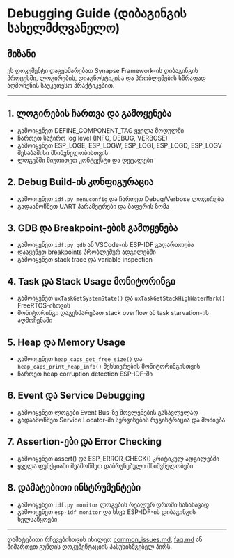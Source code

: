 # Debugging Guide (დიბაგინგის სახელმძღვანელო)

## მიზანი

ეს დოკუმენტი დაგეხმარებათ Synapse Framework-ის დიბაგინგის პროცესში, ლოგირების, დიაგნოსტიკისა და პრობლემების სწრაფად აღმოჩენის საუკეთესო პრაქტიკებით.

---

## 1. ლოგირების ჩართვა და გამოყენება
- გამოიყენეთ DEFINE_COMPONENT_TAG ყველა მოდულში
- ჩართეთ საჭირო log level (INFO, DEBUG, VERBOSE)
- გამოიყენეთ ESP_LOGE, ESP_LOGW, ESP_LOGI, ESP_LOGD, ESP_LOGV შესაბამისი მნიშვნელობისთვის
- ლოგებში მიუთითეთ კონტექსტი და დეტალები

## 2. Debug Build-ის კონფიგურაცია
- გამოიყენეთ `idf.py menuconfig` და ჩართეთ Debug/Verbose ლოგირება
- გადაამოწმეთ UART პარამეტრები და ბაფერის ზომა

## 3. GDB და Breakpoint-ების გამოყენება
- გამოიყენეთ `idf.py gdb` ან VSCode-ის ESP-IDF გაფართოება
- დააყენეთ breakpoints პრობლემურ ადგილებში
- გამოიყენეთ stack trace და variable inspection

## 4. Task და Stack Usage მონიტორინგი
- გამოიყენეთ `uxTaskGetSystemState()` და `uxTaskGetStackHighWaterMark()` FreeRTOS-ისთვის
- მონიტორინგი დაგეხმარებათ stack overflow ან task starvation-ის აღმოჩენაში

## 5. Heap და Memory Usage
- გამოიყენეთ `heap_caps_get_free_size()` და `heap_caps_print_heap_info()` მეხსიერების მონიტორინგისთვის
- ჩართეთ heap corruption detection ESP-IDF-ში

## 6. Event და Service Debugging
- გამოიყენეთ ლოგები Event Bus-ზე მოვლენების გასავლელად
- გადაამოწმეთ Service Locator-ში სერვისების რეგისტრაცია და მოძიება

## 7. Assertion-ები და Error Checking
- გამოიყენეთ assert() და ESP_ERROR_CHECK() კრიტიკულ ადგილებში
- ყველა ფუნქციაში შეამოწმეთ დაბრუნებული მნიშვნელობები

## 8. დამატებითი ინსტრუმენტები
- გამოიყენეთ `idf.py monitor` ლოგების რეალურ დროში სანახავად
- გამოიყენეთ `esp-idf monitor` და სხვა ESP-IDF-ის დიბაგინგის ხელსაწყოები

---

დამატებითი რჩევებისთვის იხილეთ [common_issues.md](common_issues.md), [faq.md](faq.md) ან მიმართეთ გუნდის დოკუმენტაციის პასუხისმგებელ პირს.

